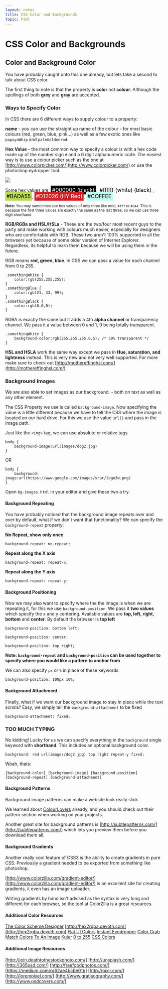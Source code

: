 ```yaml
---
layout: notes
title: CSS Color and Backgrounds
topic: html
---
```


# CSS Color and Backgrounds

## Color and Background Color

You have probably caught onto this one already, but lets take a second to talk about CSS color.

The first thing to note is that the property is **color** not **colour**. Although the spellings of both **grey** and **gray** are accepted.

### Ways to Specify Color
In CSS there are 6 different ways to supply colour to a property:

**name** - you can use the straight up name of the colour - for most basic colours (red, green, blue, pink...) as well as a few exotic ones like `papayaWhip` and `paleGoldenrod`.

**Hex Value** - the most common way to specify a colour is with a hex code made up of the number sign `#` and a 6 digit alphanumeric code. The easiest way is to use a colour picker such as the one at [http://www.colorpicker.com/](http://www.colorpicker.com/) or use the photoshop eydropper tool.

![](http://wes.io/JNPt/Screen%20Shot%202012-09-11%20at%205.06.28%20PM.png)

Some hex values are: <span style="font-size:17px; color:#fff; padding:4px; background:#000000; ">#000000 (black)</span>, <span style="font-size:17px; color:#000; padding:4px; background:#fff; ">#ffffff (white) (black)</span>, <span style="font-size:17px; color:#000; padding:4px; background:#BADA55; ">#BADA55</span>, <span style="font-size:17px; color:#fff; padding:4px; background:#D12026; ">#D12026 (HY Red)</span>, <span style="font-size:17px; color:#000; padding:4px; background:#c0ffee; ">#COFFEE</span>

<small>**Note:** You may sometimes see hex values of only three like `#000`, `#fff` or `#944`. This is because the first three values are exactly the same as the last three, so we can use three digit shorthand.</small>

**RGB/RGBa and HSL/HSLa** - These are the two/four most recent guys to the party and make working with colours much easier, especially for designers who are comfortable with RGB. These two aren't 100% supported in all the browsers yet because of some older version of Internet Explorer. Regardless, its helpful to learn them because we will be using them in the future.

RGB means **red, green, blue**. In CSS we can pass a value for each channel from 0 to 255.

	.somethingWhite {
		color:rgb(255,255,255);
	}
	.somethingBlue {
		color:rgb(21, 33, 99);
	}
	.somethingBlack {
		color:rgb(0,0,0);
	}

RGBA is exactly the same but it adds a 4th **alpha channel** or transparency channel. We pass it a value between 0 and 1, 0 being totally transparent.

	.somethingWhite {
		background-color:rgb(255,255,255,0.5); /* 50% transparent */
	}

**HSL and HSLA** work the same way except we pass in **Hue, saturation, and lightness** instead. This is very new and not very well supported. For more make sure to check out [http://mothereffinghsl.com/](http://mothereffinghsl.com/)

### Background Images
We are also able to set images as our background. - both on text as well as any other element.

The CSS Property we use is called `background-image`. Now specifying the value is a little different because we have to tell the CSS where the image is located on our hard drive. For this we use the value `url()` and pass in the image path.

Just like the `<img>` tag, we can use absolute or relative tags.

	body {
		background-image:url(images/dog2.jpg)
	}

OR

	body {
		background-image:url(https://www.google.com/images/srpr/logo3w.png)
	}

Open `bg-images.html` in your editor and give these two a try.

#### Background Repeating
You have probably noticed that the background image repeats over and over by default, what if we don't want that functionality? We can specify the `background-repeat` property:

**No Repeat, show only once**

	background-repeat: no-repeat;

**Repeat along the X axis**

	background-repeat: repeat-x;

**Repeat along the Y axis**

	background-repeat: repeat-y;

#### Background Positioning

Now we may also want to specify where the the image is when we are repeating it, for this we use `background-position`. We pass it **two values** which specify the x and y centering. Available values are **top, left, right, bottom** and **center**. By default the browser is **top left**

	background-position: bottom left;

	background-position: center;

	background-position: top right;

**Note: `background-repeat` and `background-position` can be used together to specify where you would like a pattern to anchor from**

We can also specify `px` or `%` in place of these keywords

	background-position: 100px 10%;

#### Background Attachment
Finally, what if we want our background image to stay in place while the text scrolls? Easy, we simply tell the `background-attachment` to be fixed

	background-attachment: fixed;

### TOO MUCH TYPING
No kidding! Lucky for us we can specify everything in the `background` single keyword with **shorthand**. This includes an optional background color.

	background: red url(images/dog2.jpg) top right repeat-y fixed;

Woah, thats:

`[background-color] [background-image] [background-position] [background-repeat] [background-attachment]`


#### Background Patterns

Background image patterns can make a website look really slick.

We learned about [ColourLovers](http://colourLovers.com) already, and you should check out their pattern section when working on your projects.

Another great site for background patterns is [http://subtlepatterns.com/](http://subtlepatterns.com/) which lets you preview them before you download them all.

#### Background Gradients
Another really cool feature of CSS3 is the ability to create gradients in pure CSS. Previously a gradient needed to be exported from something like photoshop.

[http://www.colorzilla.com/gradient-editor/](http://www.colorzilla.com/gradient-editor/) is an excellent site for creating gradients, it even has an image uploader.

Writing gradients by hand isn't advised as the syntax is very long and different for each browser, so the tool at ColorZilla is a great resources.

#### Additional Color Resources

[The Color Scheme Designer](http://colorschemedesigner.com)
[http://hex2rgba.devoth.com](http://hex2rgba.devoth.com)
[Flat UI Colors](http://flatuicolors.com/)
[Instant Eyedropper](http://instant-eyedropper.com)
[Color Grab](https://play.google.com/store/apps/details?id=com.loomatix.colorgrab&hl=en)
[Match Colors To An Image](http://www.pictaculous.com)
[Kuler](https://kuler.adobe.com/create/color-wheel)
[0 to 255](http://0to255.com)
[CSS Colors](http://colours.neilorangepeel.com)

#### Additional Image Resources

[http://join.deathtothestockphoto.com/]
[http://unsplash.com/]
[http://365psd.com/]
[http://freefoodphotos.com/]
[https://medium.com/p/62ae4bcbe01b]
[http://pixlr.com/]
[http://lorempixel.com/]
[http://www.gratisography.com/]
[http://www.psdcovers.com/]
